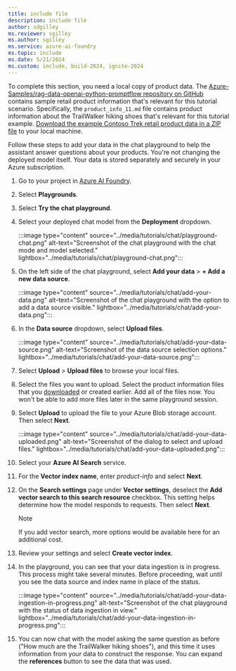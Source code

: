 ```yaml
---
title: include file
description: include file
author: sdgilley
ms.reviewer: sgilley
ms.author: sgilley
ms.service: azure-ai-foundry
ms.topic: include
ms.date: 5/21/2024
ms.custom: include, build-2024, ignite-2024
---
```


To complete this section, you need a local copy of product data. The [Azure-Samples/rag-data-openai-python-promptflow repository on GitHub](https://github.com/Azure-Samples/rag-data-openai-python-promptflow/) contains sample retail product information that's relevant for this tutorial scenario. Specifically, the `product_info_11.md` file contains product information about the TrailWalker hiking shoes that's relevant for this tutorial example. [Download the example Contoso Trek retail product data in a ZIP file](https://github.com/Azure-Samples/rag-data-openai-python-promptflow/raw/refs/heads/main/tutorial/data/product-info.zip) to your local machine. 

Follow these steps to add your data in the chat playground to help the assistant answer questions about your products. You're not changing the deployed model itself. Your data is stored separately and securely in your Azure subscription.

1. Go to your project in [Azure AI Foundry](https://ai.azure.com). 
1. Select **Playgrounds**.
1. Select **Try the chat playground**.
1. Select your deployed chat model from the **Deployment** dropdown. 

    :::image type="content" source="../media/tutorials/chat/playground-chat.png" alt-text="Screenshot of the chat playground with the chat mode and model selected." lightbox="../media/tutorials/chat/playground-chat.png":::
 
1. On the left side of the chat playground, select **Add your data** > **+ Add a new data source**.

    :::image type="content" source="../media/tutorials/chat/add-your-data.png" alt-text="Screenshot of the chat playground with the option to add a data source visible." lightbox="../media/tutorials/chat/add-your-data.png":::

1. In the **Data source** dropdown, select **Upload files**. 

    :::image type="content" source="../media/tutorials/chat/add-your-data-source.png" alt-text="Screenshot of the data source selection options." lightbox="../media/tutorials/chat/add-your-data-source.png":::

1. Select **Upload** > **Upload files** to browse your local files. 

1. Select the files you want to upload. Select the product information files that you [downloaded](https://github.com/Azure-Samples/rag-data-openai-python-promptflow/raw/refs/heads/main/tutorial/data/product-info.zip) or created earlier. Add all of the files now. You won't be able to add more files later in the same playground session. 

1. Select **Upload** to upload the file to your Azure Blob storage account. Then select **Next**.

   :::image type="content" source="../media/tutorials/chat/add-your-data-uploaded.png" alt-text="Screenshot of the dialog to select and upload files." lightbox="../media/tutorials/chat/add-your-data-uploaded.png":::

1. Select your **Azure AI Search** service.

1. For the **Vector index name**, enter *product-info* and select **Next**.

1. On the **Search settings** page under **Vector settings**, deselect the **Add vector search to this search resource** checkbox. This setting helps determine how the model responds to requests. Then select **Next**.
    
    > [!NOTE]
    > If you add vector search, more options would be available here for an additional cost. 

1. Review your settings and select **Create vector index**.

1. In the playground, you can see that your data ingestion is in progress. This process might take several minutes. Before proceeding, wait until you see the data source and index name in place of the status. 

   :::image type="content" source="../media/tutorials/chat/add-your-data-ingestion-in-progress.png" alt-text="Screenshot of the chat playground with the status of data ingestion in view." lightbox="../media/tutorials/chat/add-your-data-ingestion-in-progress.png":::

1. You can now chat with the model asking the same question as before ("How much are the TrailWalker hiking shoes"), and this time it uses information from your data to construct the response. You can expand the **references** button to see the data that was used.
